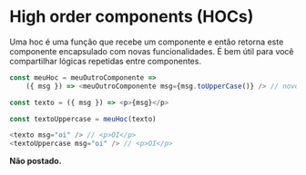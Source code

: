 # High order components (HOCs)

Uma hoc é uma função que recebe um componente e então retorna este componente encapsulado com novas funcionalidades. É bem útil para você compartilhar lógicas repetidas entre componentes.

```js
const meuHoc = meuOutroComponente => 
    ({ msg }) => <meuOutroComponente msg={msg.toUpperCase()} /> // novo componente

const texto = ({ msg }) => <p>{msg}</p>

const textoUppercase = meuHoc(texto)

<texto msg="oi" /> // <p>OI</p>
<textoUppercase msg="oi" /> // <p>OI</p>
```

**Não postado.**